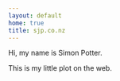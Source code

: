 ```yaml
---
layout: default
home: true
title: sjp.co.nz
---
```

Hi, my name is Simon Potter.

This is my little plot on the web.
